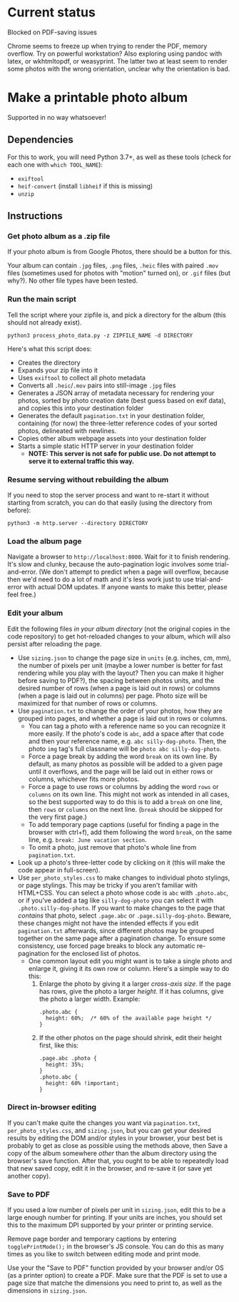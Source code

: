 # Current status

Blocked on PDF-saving issues

Chrome seems to freeze up when trying to render the PDF, memory overflow. Try on powerful workstation? Also exploring using pandoc with latex, or wkhtmltopdf, or weasyprint. The latter two at least seem to render some photos with the wrong orientation, unclear why the orientation is bad.

# Make a printable photo album

Supported in no way whatsoever!

## Dependencies

For this to work, you will need Python 3.7+, as well as these tools (check for
each one with `which TOOL_NAME`):

* `exiftool`
* `heif-convert` (install `libheif` if this is missing)
* `unzip`

## Instructions

### Get photo album as a .zip file

If your photo album is from Google Photos, there should be a button for this.

Your album can contain `.jpg` files, `.png` files, `.heic` files with paired `.mov` files (sometimes
used for photos with "motion" turned on), or `.gif` files (but why?). No other
file types have been tested.

### Run the main script

Tell the script where your zipfile is, and pick a directory for the album (this should not
already exist).

```
python3 process_photo_data.py -z ZIPFILE_NAME -d DIRECTORY
```

Here's what this script does:

* Creates the directory
* Expands your zip file into it
* Uses `exiftool` to collect all photo metadata
* Converts all `.heic`/`.mov` pairs into still-image `.jpg` files
* Generates a JSON array of metadata necessary for rendering your photos, sorted
  by photo creation date (best guess based on exif data), and copies this into
  your destination folder
* Generates the default `pagination.txt` in your destination folder, containing
  (for now) the three-letter reference codes of your sorted photos, delineated
  with newlines.
* Copies other album webpage assets into your destination folder
* Starts a simple static HTTP server in your destination folder
  * **NOTE: This server is not safe for public use. Do not attempt to serve it
    to external traffic this way.**
    
### Resume serving without rebuilding the album

If you need to stop the server process and want to re-start it without starting
from scratch, you can do that easily (using the directory from before):

```
python3 -m http.server --directory DIRECTORY
```

### Load the album page

Navigate a browser to `http://localhost:8000`. Wait for it to finish rendering.
It's slow and clunky, because the auto-pagination logic involves some
trial-and-error. (We don't attempt to predict when a page will overflow, because
then we'd need to do a lot of math and it's less work just to use
trial-and-error with actual DOM updates. If anyone wants to make this better,
please feel free.)

### Edit your album

Edit the following files *in your album directory* (not the original copies in
the code repository) to get hot-reloaded changes to your album, which will also
persist after reloading the page.

* Use `sizing.json` to change the page size in `units` (e.g. inches, cm, mm), the
  number of pixels per unit (maybe a lower number is better for fast rendering
  while you play with the layout? Then you can make it higher before saving to
  PDF?), the spacing between photos units, and the desired number of rows (when a
  page is laid out in rows) or columns (when a page is laid out in columns) per
  page. Photo size will be maximized for that number of rows or columns.
* Use `pagination.txt` to change the order of your photos, how they are grouped
  into pages, and whether a page is laid out in rows or columns.
  * You can tag a photo with a reference name so you can recognize it more
    easily. If the photo's code is `abc`, add a space after that code and then
    your reference name, e.g. `abc silly-dog-photo`. Then, the photo `img` tag's full
    classname will be `photo abc silly-dog-photo`.
  * Force a page break by adding the word `break` on its own line. By default,
    as many photos as possible will be added to a given page until it overflows,
    and the page will be laid out in either rows or columns, whichever fits more
    photos.
  * Force a page to use rows or columns by adding the word `rows` or `columns`
    on its own line. This might not work as intended in all cases, so the best
    supported way to do this is to add a `break` on one line, then `rows` or
    `columns` on the next line. (`break` should be skipped for the very first page.)
  * To add temporary page captions (useful for finding a page in the browser
    with ctrl+f), add them following the word `break`, on the same line, e.g.
    `break: June vacation section`.
  * To omit a photo, just remove that photo's whole line from `pagination.txt`.
* Look up a photo's three-letter code by clicking on it (this will make the code
  appear in full-screen).
* Use `per_photo_styles.css` to make changes to individual photo stylings, or
  page stylings. This may be tricky if you aren't familiar with HTML+CSS. You
  can select a photo whose code is `abc` with `.photo.abc`, or if you've added a
  tag like `silly-dog-photo` you can select it with `.photo.silly-dog-photo`. If
  you want to make changes to the page that *contains* that photo, select
  `.page.abc` or `.page.silly-dog-photo`. Beware, these changes might not have the
  intended effects if you edit `pagination.txt` afterwards, since different photos
  may be grouped together on the same page after a pagination change. To ensure
  some consistency, use forced page breaks to block any automatic re-pagination
  for the enclosed list of photos.
  * One common layout edit you might want is to take a single photo and enlarge
    it, giving it its own row or column. Here's a simple way to do this:
    1. Enlarge the photo by giving it a larger *cross-axis size*. If the page
       has rows, give the photo a larger *height*. If it has columns, give the
       photo a larger width. Example:
       ```
       .photo.abc {
         height: 60%;  /* 60% of the available page height */
       }
       ```
    2. If the other photos on the page should shrink, edit their height first,
       like this:
       ```
       .page.abc .photo {
         height: 35%;
       }
       .photo.abc {
         height: 60% !important;
       }
       ```

### Direct in-browser editing

If you can't make quite the changes you want via `pagination.txt`,
`per_photo_styles.css`, and `sizing.json`, but you can get your desired results
by editing the DOM and/or styles in your browser, your best bet is probably to
get as close as possible using the methods above, then Save a copy of the album
somewhere *other* than the album directory using the browser's save function.
After that, you ought to be able to repeatedly load that new saved copy, edit it
in the browser, and re-save it (or save yet another copy).

### Save to PDF

If you used a low number of pixels per unit in `sizing.json`, edit this to be a
large enough number for printing. If your units are inches, you should set this
to the maximum DPI supported by your printer or printing service.

Remove page border and temporary captions by entering `togglePrintMode();` in
the browser's JS console. You can do this as many times as you like to switch
between editing mode and print mode.

Use your the "Save to PDF" function provided by your browser and/or OS (as a
printer option) to create a PDF. Make sure that the PDF is set to use a page
size that matche the dimensions you need to print to, as well as the dimensions
in `sizing.json`.
